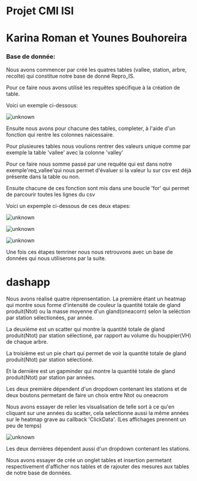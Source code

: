
# Projet CMI ISI 

# Karina Roman et Younes Bouhoreira

### Base de donnée:

Nous avons commencer par créé les quatres tables (vallee, station, arbre, recolte) qui constitue notre base de donné Repro_IS.

Pour ce faire nous avons utilisé les requêtes spécifique à la création de table.

Voici un exemple ci-dessous:

![unknown](https://user-images.githubusercontent.com/99172326/169158943-f6f333e0-d029-4c02-9926-30d8ad4dae39.png)

Ensuite nous avons pour chacune des tables, completer, à l'aide d'un fonction qui rentre les colonnes naicessaire.

Pour plusieures tables nous voulions rentrer des valeurs unique comme par exemple la table 'vallee' avec la colonne 'valley'

Pour ce faire nous somme passé par une requête qui est dans notre exemple'req_vallee'qui nous permet d'évaluer si la valeur lu sur csv est déjà présente dans la table ou non.

Ensuite chacune de ces fonction sont mis dans une boucle 'for' qui permet de parcourir toutes les lignes du csv

Voici un expemple ci-dessous de ces deux etapes:

![unknown](https://user-images.githubusercontent.com/99172326/169159043-6815bdcb-3ac3-4024-8b32-bfabea4f9cc3.png)

![unknown](https://user-images.githubusercontent.com/99172326/169159137-8bba415f-1335-49b4-82eb-21a6d160c8ac.png)

![unknown](https://user-images.githubusercontent.com/99172326/169159366-1d54f270-1851-4be4-bfa6-60f848ee25c0.png)

Une fois ces étapes temriner nous nous retrouvons avec un base de données qui nous utiliserons par la suite.

# dashapp

Nous avons réalisé quatre réprensentation. La première étant un heatmap qui montre sous forme d'intensité de couleur la quantité totale de gland produit(Ntot) ou la masse moyenne d'un gland(oneacorn) selon la seléction par station sélectionées, par année. 


La deuxième est un scatter qui montre la quantité totale de gland produit(Ntot) par station sélectioné, par rapport au volume du houppier(VH) de chaque arbre.


La troisième est un pie chart qui permet de voir la quantité totale de gland produit(Ntot) par station sélectioné.

Et la dernière est un gapminder qui montre la quantité totale de gland produit(Ntot) par station par années.


Les deux première dépendent d'un dropdown contenant les stations et de deux boutons permetant de faire un choix entre Ntot ou oneacrom

Nous avons essayer de relier les visualisation de telle sort à ce qu'en cliquant sur une années du scatter, cela selectionne aussi la même années sur le heatmap grave au callback 'ClickData'. (Les affichages prennent un peu de temps)

![unknown](https://user-images.githubusercontent.com/99172326/169162086-8497ca0a-163c-48a3-a7db-22402dc90009.png)

Les deux dernières dépendent aussi d'un dropdown contenant les stations.

Nous avons essayer de crée un onglet tables et insertion permetant respectivement d'afficher nos tables et de rajouter des mesures aux tables de notre base de données.

